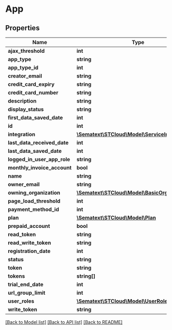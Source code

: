 # App

## Properties
Name | Type | Description | Notes
------------ | ------------- | ------------- | -------------
**ajax_threshold** | **int** |  | [optional] 
**app_type** | **string** |  | [optional] 
**app_type_id** | **int** |  | [optional] 
**creator_email** | **string** |  | [optional] 
**credit_card_expiry** | **string** |  | [optional] 
**credit_card_number** | **string** |  | [optional] 
**description** | **string** |  | [optional] 
**display_status** | **string** |  | [optional] 
**first_data_saved_date** | **int** |  | [optional] 
**id** | **int** |  | [optional] 
**integration** | [**\Sematext\STCloud\Model\ServiceIntegration**](ServiceIntegration.md) |  | [optional] 
**last_data_received_date** | **int** |  | [optional] 
**last_data_saved_date** | **int** |  | [optional] 
**logged_in_user_app_role** | **string** |  | [optional] 
**monthly_invoice_account** | **bool** |  | [optional] 
**name** | **string** |  | [optional] 
**owner_email** | **string** |  | [optional] 
**owning_organization** | [**\Sematext\STCloud\Model\BasicOrganizationDto**](BasicOrganizationDto.md) |  | [optional] 
**page_load_threshold** | **int** |  | [optional] 
**payment_method_id** | **int** |  | [optional] 
**plan** | [**\Sematext\STCloud\Model\Plan**](Plan.md) |  | [optional] 
**prepaid_account** | **bool** |  | [optional] 
**read_token** | **string** |  | [optional] 
**read_write_token** | **string** |  | [optional] 
**registration_date** | **int** |  | [optional] 
**status** | **string** |  | [optional] 
**token** | **string** |  | [optional] 
**tokens** | **string[]** |  | [optional] 
**trial_end_date** | **int** |  | [optional] 
**url_group_limit** | **int** |  | [optional] 
**user_roles** | [**\Sematext\STCloud\Model\UserRole[]**](UserRole.md) |  | [optional] 
**write_token** | **string** |  | [optional] 

[[Back to Model list]](../../README.md#documentation-for-models) [[Back to API list]](../../README.md#documentation-for-api-endpoints) [[Back to README]](../../README.md)

